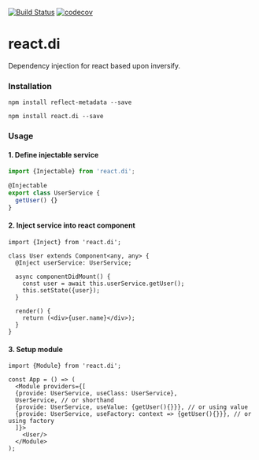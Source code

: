 [![Build Status](https://travis-ci.org/RobinBuschmann/react.di.svg?branch=master)](https://travis-ci.org/RobinBuschmann/react.di)
[![codecov](https://codecov.io/gh/RobinBuschmann/react.di/branch/master/graph/badge.svg)](https://codecov.io/gh/RobinBuschmann/react.di)

# react.di
Dependency injection for react based upon inversify.

### Installation
```
npm install reflect-metadata --save
```
```
npm install react.di --save 
```

### Usage
#### 1. Define injectable service
```typescript
import {Injectable} from 'react.di';

@Injectable
export class UserService {
  getUser() {}
}
```
#### 2. Inject service into react component
```tsx
import {Inject} from 'react.di';

class User extends Component<any, any> {
  @Inject userService: UserService;
  
  async componentDidMount() {
    const user = await this.userService.getUser();
    this.setState({user});
  }

  render() {
    return (<div>{user.name}</div>); 
  }
}
```
#### 3. Setup module
```tsx
import {Module} from 'react.di';

const App = () => (
  <Module providers={[
  {provide: UserService, useClass: UserService},
  UserService, // or shorthand
  {provide: UserService, useValue: {getUser(){}}}, // or using value
  {provide: UserService, useFactory: context => {getUser(){}}}, // or using factory
  ]}>
    <User/>
  </Module>
);
```